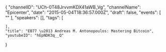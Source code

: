 {
    "channelID": "UCh-0T48JrvvmKDX41aWB_Vg",
    "channelName": "Epicenter",
    "date": "2015-05-04T18:36:57.000Z",
    "draft": false,
    "events": [
        ""
    ],
    "speakers": [],
    "tags": [

    ],
    "title": "EB77 \u2013 Andreas M. Antonopoulos: Mastering Bitcoin",
    "youtubeID": "hEpNDK3q__Q"
}

